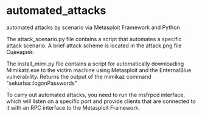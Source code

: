 # automated_attacks
automated attacks by scenario via Metasploit Framework and Python

The attack_scenario.py file contains a script that automates a specific attack scenario. A brief attack scheme is located in the attack.png file
Сценарий:

The install_mimi.py file contains a script for automatically downloading Mimikatz.exe to the victim machine using Metasploit and the EnternalBlue vulnerability. Returns the output of the mimikaz command "sekurlsa::logonPasswords"

To carry out automated attacks, you need to run the msfrpcd interface, which will listen on a specific port and provide clients that are connected to it with an RPC interface to the Metasploit Framework.

